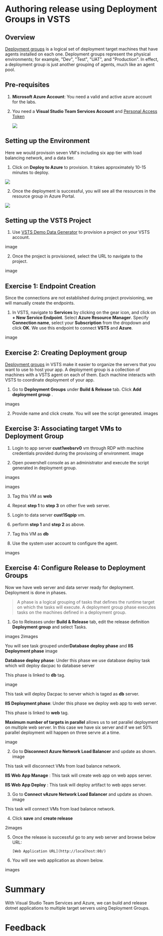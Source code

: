 # Authoring release using Deployment Groups in VSTS

## Overview

 [Deployment groups](https://docs.microsoft.com/en-us/vsts/build-release/concepts/definitions/release/deployment-groups/) is a logical set of deployment target machines that have agents installed on each one. Deployment groups represent the physical environments; for example, "Dev", "Test", "UAT", and "Production". In effect, a deployment group is just another grouping of agents, much like an agent pool.

## Pre-requisites

1. **Microsoft Azure Account**: You need a valid and active azure account for the labs.

2.  You need a **Visual Studio Team Services Account** and <a href="https://docs.microsoft.com/en-us/vsts/accounts/use-personal-access-tokens-to-authenticate">Personal Access Token</a>

    <img src="images/vsts_demogen.jpg">

## Setting up the Environment
Here we would provisoin seven VM's including six app tier with load balancing network, and a data tier.

1. Click on **Deploy to Azure** to provision. It takes approximately 10-15 minutes to deploy.                                                                 
<a href="https://portal.azure.com/#create/Microsoft.Template/uri/https%3A%2F%2Fraw.githubusercontent.com%2FMicrosoft%2FVSTS-DevOps-Labs%2Fdeploymentgroups%2Farmtemplates%2Fazurewebsqldeploy.json" target="_blank">
<img src="http://azuredeploy.net/deploybutton.png"/>
</a>

2. Once the deployment is successful, you will see all the resources in the resource group in Azure Portal.
  
  <img src="images/vm_components.jpg">




## Setting up the VSTS Project

1. Use <a href="">VSTS Demo Data Generator</a> to provision a project on your VSTS account.

image

2. Once the project is provisioned, select the URL to navigate to the project.

image
## Exercise 1: Endpoint Creation
Since the connections are not established during project provisioning, we will manually create the endpoints.

1. In VSTS, navigate to **Services** by clicking on the gear icon, and click on **+ New Service Endpoint**. Select **Azure Resource Manager**. Specify **Connection name**, select your **Subscription** from the dropdown and click **OK**. We use this endpoint to connect **VSTS** and **Azure**.

image 

## Exercise 2: Creating Deployment group

[Deployment groups](https://docs.microsoft.com/en-us/vsts/build-release/concepts/definitions/release/deployment-groups/) in VSTS make it easier to organize the servers that you want to use to host your app. A deployment group is a collection of machines with a VSTS agent on each of them. Each machine interacts with VSTS to coordinate deployment of your app.

1. Go to **Deployment Groups** under **Build & Release** tab. Click **Add deployment group** .

images

2. Provide name and click create. You will see the script generated.
images

## Exercise 3: Associating target VMs to Deployment Group

1. Login to app server **cust1websrv0** vm  through RDP with machine credentials provided during the provisoing of environment.
 image

2. Open powershell console as an administrator  and execute the script generated in deployment group.


images 

images

3. Tag this VM as **web**

3. Repeat **step 1** to **step 3** on other five web server.

4. Login to data server  **cust1Sqpip** vm.

5. perform **step 1** and **step 2** as above.

6. Tag this VM as **db**

7. Use the system user account to configure the agent.

images



## Exercise 4: Configure Release to Deployment Groups
 Now we have web server and data server ready for deployment. Deployment is done in phases.  

 > A phase is a logical grouping of tasks that defines the runtime target on which the tasks will execute. A deployment group phase executes tasks on the machines defined in a deployment group.

1. Go to Releases under **Build & Release** tab, edit the release definition **Deployment group** and select Tasks.

images 
 2images 
 
 You will see task grouped under**Database deploy phase** and **IIS Deployment phase**
image

**Database deploy phase**: Under this phase we use database deploy task which will deploy dacpac to database server 

This phase is linked to **db** tag.

image

This task will deploy Dacpac to server which is taged as **db** server.

**IIS Deployment phase**: Under this phase we deploy web app to web server.

This phase is linked to **web** tag.

**Maximum number of targets in parallel** allows us to set parallel deployment on multiple web server. In this case we have six server and if we set 50% parallel deployment will happen  on three servre at a time.

image 

2. Go to **Disconnect Azure Network Load Balancer** and update 
as shown.
image

This task will disconnect VMs from load balance network.

 **IIS Web App Manage** : This task will create web app on web apps server.

**IIS Web App Deploy** : This task will deploy artifact to web apps server.

3.  Go to **Connect vAzure Network Load Balancer** and update as shown.
image

This task will connect VMs from load balance network.

4. Click **save** and **create release**

2images


5. Once the release is successful go to any web server and browse below URL:


       [Web Application URL](http://localhost:80/)

7. You will see web application as shown below.

images

# Summary

With Visual Studio Team Services and Azure, we can build and release dotnet applications to multiple target servers using Deployment Groups.

# Feedback
